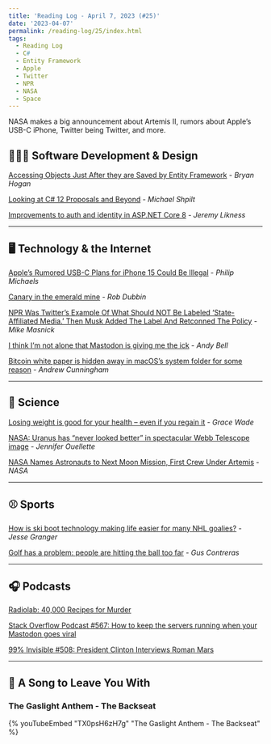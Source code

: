 ```yaml
---
title: 'Reading Log - April 7, 2023 (#25)'
date: '2023-04-07'
permalink: /reading-log/25/index.html
tags:
  - Reading Log
  - C#
  - Entity Framework
  - Apple
  - Twitter
  - NPR
  - NASA
  - Space
---
```


NASA makes a big announcement about Artemis II, rumors about Apple’s USB-C iPhone, Twitter being Twitter, and more.
<!-- excerpt -->

## 👨🏼‍💻 Software Development & Design

[Accessing Objects Just After they are Saved by Entity Framework](https://nodogmablog.bryanhogan.net/2023/04/accessing-objects-just-after-they-are-saved-by-entity-framework/) - *Bryan Hogan*

[Looking at C# 12 Proposals and Beyond](https://michaelscodingspot.com/csharp-12-proposals/) - *Michael Shpilt*

[Improvements to auth and identity in ASP.NET Core 8](https://devblogs.microsoft.com/dotnet/improvements-auth-identity-aspnetcore-8/) - *Jeremy Likness*

---

## 🖥 Technology & the Internet

[Apple’s Rumored USB-C Plans for iPhone 15 Could Be Illegal](https://www.tomsguide.com/news/apples-rumored-usb-c-plans-for-iphone-15-could-be-illegal) - *Philip Michaels*

[Canary in the emerald mine](https://www.theverge.com/23653556/tweetbot-twitter-api-elon-musk-mastodon) - *Rob Dubbin*

[NPR Was Twitter’s Example Of What Should NOT Be Labeled ‘State-Affiliated Media.’ Then Musk Added The Label And Retconned The Policy](https://www.techdirt.com/2023/04/05/npr-was-twitters-example-of-what-should-not-be-labeled-state-affiliated-media-then-musk-added-the-label-and-retconned-the-policy/) - *Mike Masnick*

[I think I’m not alone that Mastodon is giving me the ick](https://andy-bell.co.uk/i-think-im-not-alone-that-mastodon-is-giving-me-the-ick/) - *Andy Bell*

[Bitcoin white paper is hidden away in macOS’s system folder for some reason](https://arstechnica.com/gadgets/2023/04/bitcoin-whitepaper-is-hidden-away-in-macoss-system-folders-for-some-reason/) - *Andrew Cunningham*

---

## 🔬 Science

[Losing weight is good for your health – even if you regain it](https://www.newscientist.com/article/2366432-losing-weight-is-good-for-your-health-even-if-you-regain-it/) - *Grace Wade*

[NASA: Uranus has “never looked better” in spectacular Webb Telescope image](https://arstechnica.com/science/2023/04/stunning-new-webb-telescope-image-showcases-nested-rings-of-uranus/) - *Jennifer Ouellette*

[NASA Names Astronauts to Next Moon Mission, First Crew Under Artemis](https://www.nasa.gov/press-release/nasa-names-astronauts-to-next-moon-mission-first-crew-under-artemis) - *NASA*

---

## ⚾ Sports

[How is ski boot technology making life easier for many NHL goalies?](https://theathletic.com/4366629/2023/04/06/nhl-goalie-skates-bauer-konekt/) - *Jesse Granger*

[Golf has a problem: people are hitting the ball too far](https://www.npr.org/2023/04/06/1167772714/golf-ball-change-rule-augusta-tiger-woods-pros-courses) - *Gus Contreras*

---

## 🎧 Podcasts

[Radiolab: 40,000 Recipes for Murder](https://radiolab.org/episodes/40000-recipes-murder)

[Stack Overflow Podcast #567: How to keep the servers running when your Mastodon goes viral](https://stackoverflow.blog/2023/03/31/how-to-keep-the-servers-running-when-your-mastodon-goes-viral/)

[99% Invisible #508: President Clinton Interviews Roman Mars](https://podcasts.apple.com/ca/podcast/508-president-clinton-interviews-roman-mars/id394775318?i=1000580110425)

---

## 🎵 A Song to Leave You With

<h3 class="music">The Gaslight Anthem - The Backseat</h3>

{% youTubeEmbed "TX0psH6zH7g" "The Gaslight Anthem - The Backseat" %}